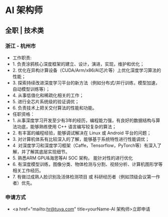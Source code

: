 
# AI 架构师
## 全职  |  技术类
### 浙江 - 杭州市

- 工作职责:
- 1.&nbsp;负责涂鸦核心深度框架的建立、设计，演进，实现，维护和优化；&nbsp;
- 2.&nbsp;优化在异构计算设备（CUDA/Arm/x86/AI芯片等）上优化深度学习算法的性能；&nbsp;
- 3.&nbsp;探索持续改进深度学习平台的新方法（例如分布式/并行训练，模型加速，自动模型训练等）；
- 4.&nbsp;从事低值化和稀疏化相关的工作；
- 5.&nbsp;进行全芯片系统级的验证调优；
- 6.&nbsp;负责技术上把关交付算法的性能和功能。
- 任职资格：
- 1.&nbsp;从事深度学习开发至少有3年的经历，编程能力强，有良好的数据结构与算法功底，能够熟练使用&nbsp;C++&nbsp;语言编写较复杂的算法；&nbsp;
- 2.&nbsp;有丰富的编程经验，能够调试解决在&nbsp;Linux&nbsp;或&nbsp;Android&nbsp;平台的问题；&nbsp;
- 3.&nbsp;对计算机体系有比较深入的了解，能够基于系统特性进行性能调优；&nbsp;
- 4&nbsp;&nbsp;对深度学习和深度学习框架（Caffe，Tensorflow，PyTorch等）有深入了解，并了解其底层实现细节。
- 5.&nbsp;熟悉ARM&nbsp;GPU&amp;海思等AI&nbsp;SOC&nbsp;架构，&nbsp;能针对性的进行优化
- 6.&nbsp;有深度模型训练，图像分类、物体检测与分割、视频分析、计算机图形学等相关工作经历。
- 7.&nbsp;有做过成熟人脸识别及活体检测项目&nbsp;或&nbsp;科研经历者（例如顶级会议第一作者）优先。
### 申请方式
- <a href="mailto:hr@tuya.com" title=yourName-AI 架构师>立即申请</a>